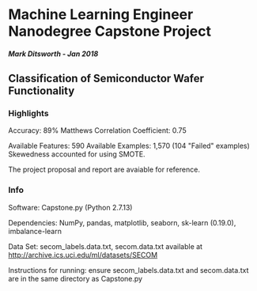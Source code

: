 # Machine Learning Engineer Nanodegree Capstone Project
##### Mark Ditsworth - Jan 2018

## Classification of Semiconductor Wafer Functionality
### Highlights
Accuracy: 			  89%
Matthews Correlation Coefficient: 0.75

Available Features: 590
Available Examples: 1,570 (104 "Failed" examples)
Skewedness accounted for using SMOTE.

The project proposal and report are avaiable for reference.

### Info
Software: Capstone.py (Python 2.7.13)

Dependencies: NumPy, pandas, matplotlib, seaborn, sk-learn (0.19.0), imbalance-learn

Data Set: secom_labels.data.txt, secom.data.txt
	  available at http://archive.ics.uci.edu/ml/datasets/SECOM

Instructions for running: 
ensure secom_labels.data.txt and secom.data.txt are in the same directory as Capstone.py
